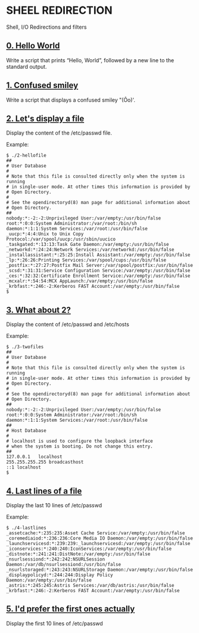 # SHEEL REDIRECTION
Shell, I/O Redirections and filters

## [0. Hello World](0-hello_world "Hello")
Write a script that prints “Hello, World”, followed by a new line to the standard output.

## [1. Confused smiley](1-confused_smiley "smiley")
Write a script that displays a confused smiley "(Ôo)'.

## [2. Let's display a file](2-hellofile "file")
Display the content of the /etc/passwd file.

Example:

	$ ./2-hellofile
	##
	# User Database
	#
	# Note that this file is consulted directly only when the system is running
	# in single-user mode. At other times this information is provided by
	# Open Directory.
	#
	# See the opendirectoryd(8) man page for additional information about
	# Open Directory.
	##
	nobody:*:-2:-2:Unprivileged User:/var/empty:/usr/bin/false
	root:*:0:0:System Administrator:/var/root:/bin/sh
	daemon:*:1:1:System Services:/var/root:/usr/bin/false
	_uucp:*:4:4:Unix to Unix Copy Protocol:/var/spool/uucp:/usr/sbin/uucico
	_taskgated:*:13:13:Task Gate Daemon:/var/empty:/usr/bin/false
	_networkd:*:24:24:Network Services:/var/networkd:/usr/bin/false
	_installassistant:*:25:25:Install Assistant:/var/empty:/usr/bin/false
	_lp:*:26:26:Printing Services:/var/spool/cups:/usr/bin/false
	_postfix:*:27:27:Postfix Mail Server:/var/spool/postfix:/usr/bin/false
	_scsd:*:31:31:Service Configuration Service:/var/empty:/usr/bin/false
	_ces:*:32:32:Certificate Enrollment Service:/var/empty:/usr/bin/false
	_mcxalr:*:54:54:MCX AppLaunch:/var/empty:/usr/bin/false
	_krbfast:*:246:-2:Kerberos FAST Account:/var/empty:/usr/bin/false
	$

## [3. What about 2?](3-twofiles "2")
Display the content of /etc/passwd and /etc/hosts

Example:

	$ ./3-twofiles
	##
	# User Database
	#
	# Note that this file is consulted directly only when the system is running
	# in single-user mode. At other times this information is provided by
	# Open Directory.
	#
	# See the opendirectoryd(8) man page for additional information about
	# Open Directory.
	##
	nobody:*:-2:-2:Unprivileged User:/var/empty:/usr/bin/false
	root:*:0:0:System Administrator:/var/root:/bin/sh
	daemon:*:1:1:System Services:/var/root:/usr/bin/false
	##
	# Host Database
	#
	# localhost is used to configure the loopback interface
	# when the system is booting. Do not change this entry.
	##
	127.0.0.1   localhost
	255.255.255.255 broadcasthost
	::1 localhost
	$

## [4. Last lines of a file](4-lastlines "last")
Display the last 10 lines of /etc/passwd

Example:

	$ ./4-lastlines
	_assetcache:*:235:235:Asset Cache Service:/var/empty:/usr/bin/false
	_coremediaiod:*:236:236:Core Media IO Daemon:/var/empty:/usr/bin/false
	_launchservicesd:*:239:239:_launchservicesd:/var/empty:/usr/bin/false
	_iconservices:*:240:240:IconServices:/var/empty:/usr/bin/false
	_distnote:*:241:241:DistNote:/var/empty:/usr/bin/false
	_nsurlsessiond:*:242:242:NSURLSession Daemon:/var/db/nsurlsessiond:/usr/bin/false
	_nsurlstoraged:*:243:243:NSURLStorage Daemon:/var/empty:/usr/bin/false
	_displaypolicyd:*:244:244:Display Policy Daemon:/var/empty:/usr/bin/false
	_astris:*:245:245:Astris Services:/var/db/astris:/usr/bin/false
	_krbfast:*:246:-2:Kerberos FAST Account:/var/empty:/usr/bin/false

## [5. I'd prefer the first ones actually](5-firstlines "first line")
Display the first 10 lines of /etc/passwd

